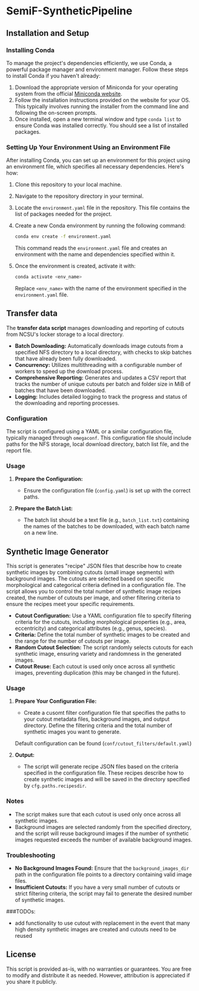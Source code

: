 
# SemiF-SyntheticPipeline


## Installation and Setup

### Installing Conda
To manage the project's dependencies efficiently, we use Conda, a powerful package manager and environment manager. Follow these steps to install Conda if you haven't already:

1. Download the appropriate version of Miniconda for your operating system from the official [Miniconda website](https://docs.anaconda.com/free/miniconda/).
2. Follow the installation instructions provided on the website for your OS. This typically involves running the installer from the command line and following the on-screen prompts.
3. Once installed, open a new terminal window and type `conda list` to ensure Conda was installed correctly. You should see a list of installed packages.


### Setting Up Your Environment Using an Environment File
After installing Conda, you can set up an environment for this project using an environment file, which specifies all necessary dependencies. Here's how:

1. Clone this repository to your local machine.
2. Navigate to the repository directory in your terminal.
3. Locate the `environment.yaml` file in the repository. This file contains the list of packages needed for the project.
4. Create a new Conda environment by running the following command:
   ```bash
   conda env create -f environment.yaml
   ```
   This command reads the `environment.yaml` file and creates an environment with the name and dependencies specified within it.

5. Once the environment is created, activate it with:
   ```bash
   conda activate <env_name>
   ```
   Replace `<env_name>` with the name of the environment specified in the `environment.yaml` file.

## Transfer data
The **transfer data script** manages downloading and reporting of cutouts from NCSU's locker storage to a local directory. 


- **Batch Downloading:** Automatically downloads image cutouts from a specified NFS directory to a local directory, with checks to skip batches that have already been fully downloaded.
- **Concurrency:** Utilizes multithreading with a configurable number of workers to speed up the download process.
- **Comprehensive Reporting:** Generates and updates a CSV report that tracks the number of unique cutouts per batch and folder size in MiB of batches that have been downloaded.
- **Logging:** Includes detailed logging to track the progress and status of the downloading and reporting processes.


### Configuration

The script is configured using a YAML or a similar configuration file, typically managed through `omegaconf`. This configuration file should include paths for the NFS storage, local download directory, batch list file, and the report file.


### Usage

1. **Prepare the Configuration:**
   - Ensure the configuration file (`config.yaml`) is set up with the correct paths.

2. **Prepare the Batch List:**
   - The batch list should be a text file (e.g., `batch_list.txt`) containing the names of the batches to be downloaded, with each batch name on a new line.

## Synthetic Image Generator

This script is generates "recipe" JSON files that describe how to create synthetic images by combining cutouts (small image segments) with background images. The cutouts are selected based on specific morphological and categorical criteria defined in a configuration file. The script allows you to control the total number of synthetic image recipes created, the number of cutouts per image, and other filtering criteria to ensure the recipes meet your specific requirements.

- **Cutout Configuration:** Use a YAML configuration file to specify filtering criteria for the cutouts, including morphological properties (e.g., area, eccentricity) and categorical attributes (e.g., genus, species).
- **Criteria:** Define the total number of synthetic images to be created and the range for the number of cutouts per image.
- **Random Cutout Selection:** The script randomly selects cutouts for each synthetic image, ensuring variety and randomness in the generated images.
- **Cutout Reuse:** Each cutout is used only once across all synthetic images, preventing duplication (this may be changed in the future).

### Usage

1. **Prepare Your Configuration File:**
   - Create a cusomt filter configuration file that specifies the paths to your cutout metadata files, background images, and output directory. Define the filtering criteria and the total number of synthetic images you want to generate.

   Default configuration can be found (`conf/cutout_filters/default.yaml`)

3. **Output:**
   - The script will generate recipe JSON files based on the criteria specified in the configuration file. These recipes describe how to create synthetic images and will be saved in the directory specified by `cfg.paths.recipesdir`.

### Notes

- The script makes sure that each cutout is used only once across all synthetic images.
- Background images are selected randomly from the specified directory, and the script will reuse background images if the number of synthetic images requested exceeds the number of available background images.

### Troubleshooting

- **No Background Images Found:** Ensure that the `background_images_dir` path in the configuration file points to a directory containing valid image files.
- **Insufficient Cutouts:** If you have a very small number of cutouts or strict filtering criteria, the script may fail to generate the desired number of synthetic images.

###TODOs:
- add functionality to use cutout with replacement in the event that many high density synthetic images are created and cutouts need to be reused

## License

This script is provided as-is, with no warranties or guarantees. You are free to modify and distribute it as needed. However, attribution is appreciated if you share it publicly.